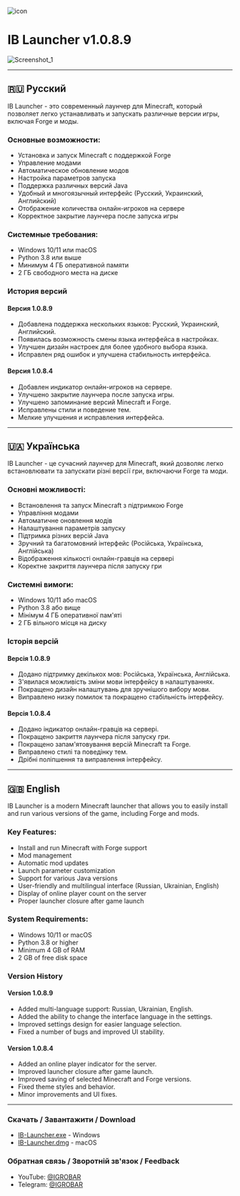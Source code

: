 ![icon](https://github.com/user-attachments/assets/e5f7129c-0a44-42cb-b3dc-bdd4c3b13faf)

# IB Launcher v1.0.8.9
![Screenshot_1](https://github.com/user-attachments/assets/d272e853-a86d-4ead-9be0-ec16cc2df348)

---

## 🇷🇺 Русский

IB Launcher - это современный лаунчер для Minecraft, который позволяет легко устанавливать и запускать различные версии игры, включая Forge и моды.

### Основные возможности:
- Установка и запуск Minecraft с поддержкой Forge
- Управление модами
- Автоматическое обновление модов
- Настройка параметров запуска
- Поддержка различных версий Java
- Удобный и многоязычный интерфейс (Русский, Украинский, Английский)
- Отображение количества онлайн-игроков на сервере
- Корректное закрытие лаунчера после запуска игры

### Системные требования:
- Windows 10/11 или macOS
- Python 3.8 или выше
- Минимум 4 ГБ оперативной памяти
- 2 ГБ свободного места на диске

### История версий

#### Версия 1.0.8.9
- Добавлена поддержка нескольких языков: Русский, Украинский, Английский.
- Появилась возможность смены языка интерфейса в настройках.
- Улучшен дизайн настроек для более удобного выбора языка.
- Исправлен ряд ошибок и улучшена стабильность интерфейса.

#### Версия 1.0.8.4
- Добавлен индикатор онлайн-игроков на сервере.
- Улучшено закрытие лаунчера после запуска игры.
- Улучшено запоминание версий Minecraft и Forge.
- Исправлены стили и поведение тем.
- Мелкие улучшения и исправления интерфейса.

---

## 🇺🇦 Українська

IB Launcher - це сучасний лаунчер для Minecraft, який дозволяє легко встановлювати та запускати різні версії гри, включаючи Forge та моди.

### Основні можливості:
- Встановлення та запуск Minecraft з підтримкою Forge
- Управління модами
- Автоматичне оновлення модів
- Налаштування параметрів запуску
- Підтримка різних версій Java
- Зручний та багатомовний інтерфейс (Російська, Українська, Англійська)
- Відображення кількості онлайн-гравців на сервері
- Коректне закриття лаунчера після запуску гри

### Системні вимоги:
- Windows 10/11 або macOS
- Python 3.8 або вище
- Мінімум 4 ГБ оперативної пам'яті
- 2 ГБ вільного місця на диску

### Історія версій

#### Версія 1.0.8.9
- Додано підтримку декількох мов: Російська, Українська, Англійська.
- З'явилася можливість зміни мови інтерфейсу в налаштуваннях.
- Покращено дизайн налаштувань для зручнішого вибору мови.
- Виправлено низку помилок та покращено стабільність інтерфейсу.

#### Версія 1.0.8.4
- Додано індикатор онлайн-гравців на сервері.
- Покращено закриття лаунчера після запуску гри.
- Покращено запам'ятовування версій Minecraft та Forge.
- Виправлено стилі та поведінку тем.
- Дрібні поліпшення та виправлення інтерфейсу.

---

## 🇬🇧 English

IB Launcher is a modern Minecraft launcher that allows you to easily install and run various versions of the game, including Forge and mods.

### Key Features:
- Install and run Minecraft with Forge support
- Mod management
- Automatic mod updates
- Launch parameter customization
- Support for various Java versions
- User-friendly and multilingual interface (Russian, Ukrainian, English)
- Display of online player count on the server
- Proper launcher closure after game launch

### System Requirements:
- Windows 10/11 or macOS
- Python 3.8 or higher
- Minimum 4 GB of RAM
- 2 GB of free disk space

### Version History

#### Version 1.0.8.9
- Added multi-language support: Russian, Ukrainian, English.
- Added the ability to change the interface language in the settings.
- Improved settings design for easier language selection.
- Fixed a number of bugs and improved UI stability.

#### Version 1.0.8.4
- Added an online player indicator for the server.
- Improved launcher closure after game launch.
- Improved saving of selected Minecraft and Forge versions.
- Fixed theme styles and behavior.
- Minor improvements and UI fixes.

---

### Скачать / Завантажити / Download
- [IB-Launcher.exe](https://github.com/mdreval/ib-launcher/releases/download/v1.0.8.9/IB-Launcher.exe) - Windows
- [IB-Launcher.dmg](https://github.com/mdreval/ib-launcher/releases/download/v1.0.8.9/IB-Launcher.dmg) - macOS 

### Обратная связь / Зворотній зв'язок / Feedback
- YouTube: [@IGROBAR](https://www.youtube.com/@igrobar)
- Telegram: [@IGROBAR](https://t.me/igrobar)

